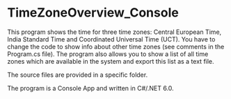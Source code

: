 # TimeZoneOverview_Console

This program shows the time for three time zones: Central European Time, India Standard Time and Coordinated Universal Time (UCT).
You have to change the code to show info about other time zones (see comments in the Program.cs file).
The program also allows you to show a list of all time zones which are available in the system and export this list as a text file.

The source files are provided in a specific folder.

The program is a Console App and written in C#/.NET 6.0.

